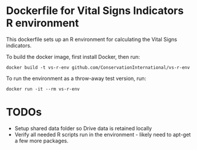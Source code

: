 # Dockerfile for Vital Signs Indicators R environment

This dockerfile sets up an R environment for calculating the Vital Signs 
indicators.

To build the docker image, first install Docker, then run:

```
docker build -t vs-r-env github.com/ConservationInternational/vs-r-env
```

To run the environment as a throw-away test version, run:

```
docker run -it --rm vs-r-env
```

# TODOs
- Setup shared data folder so Drive data is retained locally
- Verify all needed R scripts run in the environment - likely need to apt-get 
    a few more packages.
